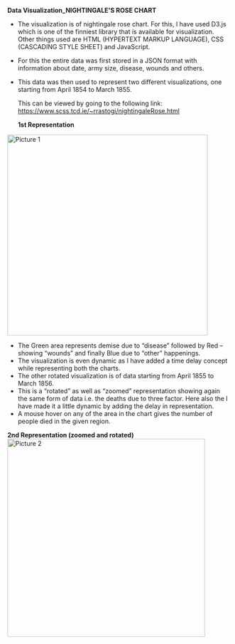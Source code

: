 **Data Visualization_NIGHTINGALE'S ROSE CHART**

- The visualization is of nightingale rose chart. For this, I have used D3.js which is one of the finniest library 	      that is available for visualization. Other things used are HTML (HYPERTEXT MARKUP LANGUAGE), CSS (CASCADING STYLE SHEET) and JavaScript. 
- For this the entire data was first stored in a JSON format with information about date, army size, disease, wounds and others. 
- This data was then used to represent two different visualizations, one starting from April 1854 to March 1855.

	This can be viewed by going to the following link: https://www.scss.tcd.ie/~rrastogi/nightingaleRose.html


  **1st Representation**
<img width="451" alt="Picture 1" src="https://user-images.githubusercontent.com/22388218/80500576-ff01f800-898b-11ea-82ec-4a5c9d1a4d16.png">

- The Green area represents demise due to “disease” followed by Red – showing “wounds” and finally Blue due to “other” happenings.
- The visualization is even dynamic as I have added a time delay concept while representing both the  charts. 
- The other rotated visualization is of data starting from April 1855 to March 1856.
- This is a “rotated” as well as “zoomed” representation showing again the same form of data i.e. the deaths due to three factor. Here also the I have made it a little dynamic by adding the delay in representation.
- A mouse hover on any of the area in the chart gives the number of people died in the given region. 

**2nd Representation (zoomed and rotated)**
<img width="445" alt="Picture 2" src="https://user-images.githubusercontent.com/22388218/80500844-53a57300-898c-11ea-90b5-0e9417fe8332.png">

